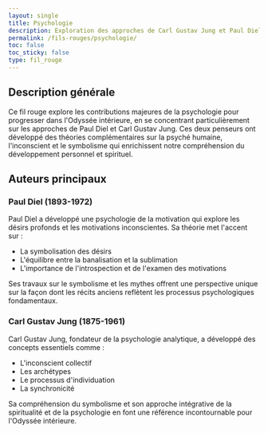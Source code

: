 ```yaml
---
layout: single
title: Psychologie
description: Exploration des approches de Carl Gustav Jung et Paul Diel
permalink: /fils-rouges/psychologie/
toc: false
toc_sticky: false
type: fil_rouge
---
```

## Description générale

Ce fil rouge explore les contributions majeures de la psychologie pour progresser dans l'Odyssée intérieure, en se concentrant particulièrement sur les approches de Paul Diel et Carl Gustav Jung. Ces deux penseurs ont développé des théories complémentaires sur la psyché humaine, l'inconscient et le symbolisme qui enrichissent notre compréhension du développement personnel et spirituel.

## Auteurs principaux

### Paul Diel (1893-1972)

Paul Diel a développé une psychologie de la motivation qui explore les désirs profonds et les motivations inconscientes. Sa théorie met l'accent sur :
- La symbolisation des désirs
- L'équilibre entre la banalisation et la sublimation
- L'importance de l'introspection et de l'examen des motivations

Ses travaux sur le symbolisme et les mythes offrent une perspective unique sur la façon dont les récits anciens reflètent les processus psychologiques fondamentaux.

### Carl Gustav Jung (1875-1961)

Carl Gustav Jung, fondateur de la psychologie analytique, a développé des concepts essentiels comme :
- L'inconscient collectif
- Les archétypes
- Le processus d'individuation
- La synchronicité

Sa compréhension du symbolisme et son approche intégrative de la spiritualité et de la psychologie en font une référence incontournable pour l'Odyssée intérieure.
